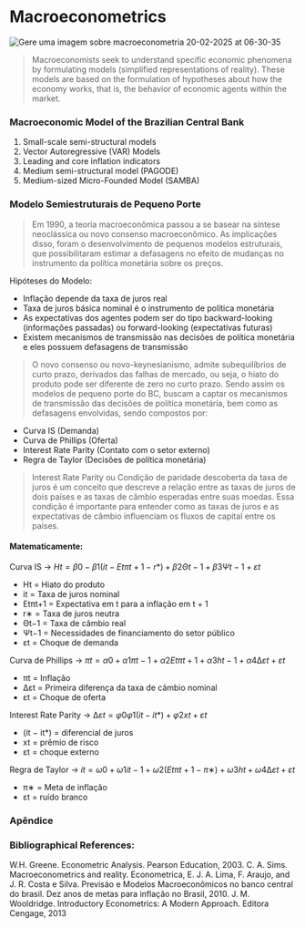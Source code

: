 # Macroeconometrics

![Gere uma imagem sobre macroeconometria 20-02-2025 at 06-30-35](https://github.com/user-attachments/assets/99ef8ada-2357-47c9-a2c3-0cf2e57d471a)

> Macroeconomists seek to understand specific economic phenomena by formulating models (simplified representations of reality). These models are based on the formulation of hypotheses about how the economy works, that is, the behavior of economic agents within the market.

### Macroeconomic Model of the Brazilian Central Bank 

1. Small-scale semi-structural models
2. Vector Autoregressive (VAR) Models
3. Leading and core inflation indicators
6. Medium semi-structural model (PAGODE)
7. Medium-sized Micro-Founded Model (SAMBA)

### Modelo Semiestruturais de Pequeno Porte

> Em 1990, a teoria macroeconômica passou a se basear na síntese neoclássica ou novo consenso macroeconômico. As
implicações disso, foram o desenvolvimento de pequenos modelos estruturais, que possibilitaram estimar a defasagens no efeito de mudanças no instrumento da política monetária sobre os preços.

Hipóteses do Modelo: 
- Inflação depende da taxa de juros real
- Taxa de juros básica nominal é o instrumento de política monetária
- As expectativas dos agentes podem ser do tipo backward-looking (informações passadas) ou forward-looking (expectativas futuras)
- Existem mecanismos de transmissão nas decisões de política monetária e eles possuem defasagens de transmissão 

> O novo consenso ou novo-keynesianismo, admite subequilíbrios de curto prazo, derivados das falhas de mercado, ou seja, o hiato do produto pode ser diferente de zero no curto prazo. Sendo assim os modelos de pequeno porte do BC, buscam a captar os mecanismos de transmissão das decisões de política monetária, bem como as defasagens envolvidas, sendo compostos por:

- Curva IS (Demanda)
- Curva de Phillips (Oferta)
- Interest Rate Parity (Contato com o setor externo)
- Regra de Taylor (Decisões de política monetária)

> Interest Rate Parity ou Condição de paridade descoberta da taxa de juros é um conceito que descreve a relação entre as taxas de juros de dois países e as taxas de câmbio esperadas entre suas moedas. Essa condição é importante para entender como as taxas de juros e as expectativas de câmbio influenciam os fluxos de capital entre os países.

#### Matematicamente: 
Curva IS -> $Ht = \beta0 - \beta1(it - Etπt+1 - r*) + β2Θt−1 + β3Ψt−1 + εt$

- Ht = Hiato do produto
- it = Taxa de juros nominal
- Etπt+1 = Expectativa em t para a inflação em t + 1
- r∗ = Taxa de juros neutra
- Θt−1 = Taxa de câmbio real
- Ψt−1 = Necessidades de financiamento do setor público
- εt = Choque de demanda

Curva de Phillips -> $πt = α0 + α1πt−1 + α2Etπt+1 + α3ht−1 + α4∆εt + εt$

- πt = Inflação
- ∆εt = Primeira diferença da taxa de câmbio nominal
- εt = Choque de oferta

Interest Rate Parity -> $∆εt = φ0 φ1(it − it*) + φ2xt + εt$

- (it − it*) = diferencial de juros
- xt = prêmio de risco
- εt = choque externo

Regra de Taylor -> $it = ω0 + ω1it−1 + ω2(Etπt+1 − π∗) + ω3ht + ω4∆εt + εt$

- π∗ = Meta de inflação
- εt = ruído branco

### Apêndice

### Bibliographical References:
 W.H. Greene. Econometric Analysis. Pearson Education, 2003.
C. A. Sims. Macroeconometrics and reality. Econometrica,
E. J. A. Lima, F. Araujo, and J. R. Costa e Silva. Previsáo e
 Modelos Macroeconômicos no banco central do brasil. Dez anos
 de metas para inflação no Brasil, 2010.
  J. M. Wooldridge. Introductory Econometrics: A Modern Approach.
 Editora Cengage, 2013
